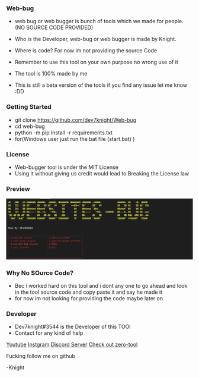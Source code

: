 ### Web-bug

- web bug or web bugger is bunch of tools which we made for people. (NO SOURCE CODE PROVIDED)

- Who is the Developer, web-bug or web bugger is made by Knight. 

- Where is code? For now im not providing the source Code 

- Remember to use this tool on your own purpose no wrong use of it

- The tool is 100% made by me 

- This is still a beta version of the tools if you find any issue let me know :DD




### Getting Started
-  git clone https://github.com/dev7knight/Web-bug
- cd web-bug
- python -m pip install -r requirements.txt
- for(Windows user just run the bat file (start.bat) )


### License

- Web-bugger tool  is under the MIT License
- Using it without giving us credit would lead to Breaking the License law

### Preview
![image](https://github.com/dev7knight/Web-bug/blob/main/Capture_2021_11_23_20_26_09_422.png)

### Why No SOurce Code?
- Bec i worked hard on this tool and i dont any one to go ahead and look in the tool source code and copy paste it and say he made it
- for now im not looking for providing the code maybe later on

### Developer 
-  Dev7knight#3544 is the Developer of this TOOl
- Contact for any kind of help 

[Youtube](https://www.youtube.com/c/dev7knight)
[Instgram](https://www.instagram.com/dev7knight/)
[Discord Server](https://discord.gg/MVmDYSVdzF)
[Check out zero-tool](https://github.com/AsjadOooO/Zero-attacker)


Fucking follow me on github 

-Knight


